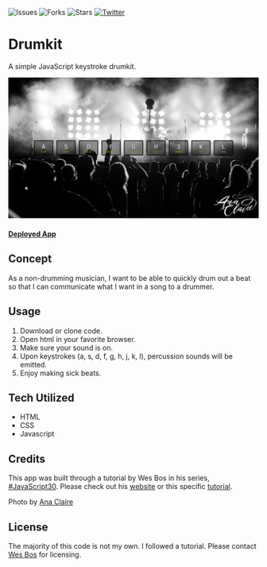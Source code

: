 ![Issues](https://img.shields.io/github/issues/clauries/Drumkit)  ![Forks](https://img.shields.io/github/forks/clauries/Drumkit)  ![Stars](https://img.shields.io/github/stars/clauries/Drumkit) [![Twitter](https://img.shields.io/twitter/url?style=social)](https://twitter.com/intent/tweet?text=Wow:&url=https%3A%2F%2Fgithub.com%2Fclauries%2FDrumkit)

# Drumkit
A simple JavaScript keystroke drumkit.

<img src="./assets/drumkit.png" alt="App Image"/>

#### [Deployed App](https://clauries.github.io/Drumkit/)


## Concept
As a non-drumming musician, I want to be able to quickly drum out a beat so that I can communicate what I want in a song to a drummer.


## Usage
1. Download or clone code.
2. Open html in your favorite browser.
3. Make sure your sound is on.
4. Upon keystrokes (a, s, d, f, g, h, j, k, l), percussion sounds will be emitted.
5. Enjoy making sick beats. 


## Tech Utilized
* HTML
* CSS
* Javascript


## Credits
This app was built through a tutorial by Wes Bos in his series, [#JavaScript30](https://JavaScript30.com). Please check out his [website](https://wesbos.com/) or this specific [tutorial](https://youtu.be/VuN8qwZoego).

Photo by [Ana Claire](http://www.anaclairephotography.com/2014/07/concert-life-in-black-white/)


## License

The majority of this code is not my own. I followed a tutorial. Please contact [Wes Bos](https://wesbos.com/contact/) for licensing.